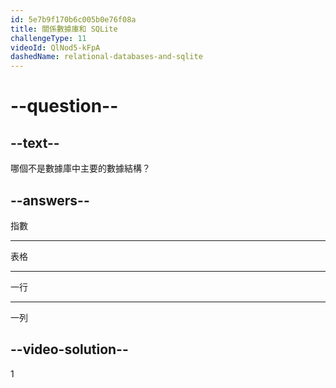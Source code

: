 ```yaml
---
id: 5e7b9f170b6c005b0e76f08a
title: 關係數據庫和 SQLite
challengeType: 11
videoId: QlNod5-kFpA
dashedName: relational-databases-and-sqlite
---
```


# --question--

## --text--

哪個不是數據庫中主要的數據結構？

## --answers--

指數

---

表格

---

一行

---

一列

## --video-solution--

1
